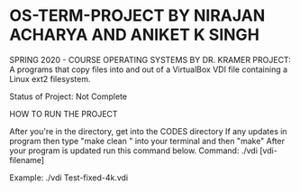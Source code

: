 # OS-TERM-PROJECT BY NIRAJAN ACHARYA AND ANIKET K SINGH
SPRING 2020 - COURSE OPERATING SYSTEMS BY DR. KRAMER
PROJECT: A programs that copy files into and out of a VirtualBox VDI file containing a Linux ext2 filesystem.

Status of Project: Not Complete 

HOW TO RUN THE PROJECT
 
After you're in the directory, get into the CODES directory 
If any updates in program then type "make clean " into your terminal and then "make"
After your program is updated  run this command below.
Command: 
   ./vdi [vdi-filename]
   

Example: 
   ./vdi Test-fixed-4k.vdi 
   
 
 
